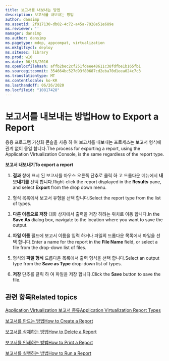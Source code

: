 ```yaml
---
title: 보고서를 내보내는 방법
description: 보고서를 내보내는 방법
author: dansimp
ms.assetid: 2f917130-db02-4c72-a45a-7928e51e689e
ms.reviewer: ''
manager: dansimp
ms.author: dansimp
ms.pagetype: mdop, appcompat, virtualization
ms.mktglfcycl: deploy
ms.sitesec: library
ms.prod: w10
ms.date: 06/16/2016
ms.openlocfilehash: affb2bec2cf251fdeee48611c38fdfbe1b165fb1
ms.sourcegitcommit: 354664bc527d93f80687cd2eba70d1eea024c7c3
ms.translationtype: MT
ms.contentlocale: ko-KR
ms.lasthandoff: 06/26/2020
ms.locfileid: "10817428"
---
```

# <span data-ttu-id="b33ab-103">보고서를 내보내는 방법</span><span class="sxs-lookup"><span data-stu-id="b33ab-103">How to Export a Report</span></span>


<span data-ttu-id="b33ab-104">응용 프로그램 가상화 콘솔을 사용 하 여 보고서를 내보내는 프로세스는 보고서 형식에 관계 없이 동일 합니다.</span><span class="sxs-lookup"><span data-stu-id="b33ab-104">The process for exporting a report, using the Application Virtualization Console, is the same regardless of the report type.</span></span>

**<span data-ttu-id="b33ab-105">보고서 내보내기</span><span class="sxs-lookup"><span data-stu-id="b33ab-105">To export a report</span></span>**

1.  <span data-ttu-id="b33ab-106">**결과** 창에 표시 된 보고서를 마우스 오른쪽 단추로 클릭 하 고 드롭다운 메뉴에서 **내보내기를** 선택 합니다.</span><span class="sxs-lookup"><span data-stu-id="b33ab-106">Right-click the report displayed in the **Results** pane, and select **Export** from the drop down menu.</span></span>

2.  <span data-ttu-id="b33ab-107">형식 목록에서 보고서 유형을 선택 합니다.</span><span class="sxs-lookup"><span data-stu-id="b33ab-107">Select the report type from the list of types.</span></span>

3.  <span data-ttu-id="b33ab-108">**다른 이름으로 저장** 대화 상자에서 출력을 저장 하려는 위치로 이동 합니다.</span><span class="sxs-lookup"><span data-stu-id="b33ab-108">In the **Save As** dialog box, navigate to the location where you want to save the output.</span></span>

4.  <span data-ttu-id="b33ab-109">**파일 이름** 필드에 보고서 이름을 입력 하거나 파일의 드롭다운 목록에서 파일을 선택 합니다.</span><span class="sxs-lookup"><span data-stu-id="b33ab-109">Enter a name for the report in the **File Name** field, or select a file from the drop-down list of files.</span></span>

5.  <span data-ttu-id="b33ab-110">형식의 **파일 형식** 드롭다운 목록에서 출력 형식을 선택 합니다.</span><span class="sxs-lookup"><span data-stu-id="b33ab-110">Select an output type from the **Save as Type** drop-down list of types.</span></span>

6.  <span data-ttu-id="b33ab-111">**저장** 단추를 클릭 하 여 파일을 저장 합니다.</span><span class="sxs-lookup"><span data-stu-id="b33ab-111">Click the **Save** button to save the file.</span></span>

## <span data-ttu-id="b33ab-112">관련 항목</span><span class="sxs-lookup"><span data-stu-id="b33ab-112">Related topics</span></span>


[<span data-ttu-id="b33ab-113">Application Virtualization 보고서 종류</span><span class="sxs-lookup"><span data-stu-id="b33ab-113">Application Virtualization Report Types</span></span>](application-virtualization-report-types.md)

[<span data-ttu-id="b33ab-114">보고서를 만드는 방법</span><span class="sxs-lookup"><span data-stu-id="b33ab-114">How to Create a Report</span></span>](how-to-create-a-reportserver.md)

[<span data-ttu-id="b33ab-115">보고서를 삭제하는 방법</span><span class="sxs-lookup"><span data-stu-id="b33ab-115">How to Delete a Report</span></span>](how-to-delete-a-reportserver.md)

[<span data-ttu-id="b33ab-116">보고서를 인쇄하는 방법</span><span class="sxs-lookup"><span data-stu-id="b33ab-116">How to Print a Report</span></span>](how-to-print-a-reportserver.md)

[<span data-ttu-id="b33ab-117">보고서를 실행하는 방법</span><span class="sxs-lookup"><span data-stu-id="b33ab-117">How to Run a Report</span></span>](how-to-run-a-reportserver.md)

 

 





